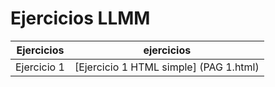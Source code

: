 # Ejercicios LLMM


Ejercicios|ejercicios 
----------|------------
Ejercicio 1|[Ejercicio 1 HTML simple] (PAG 1.html)
